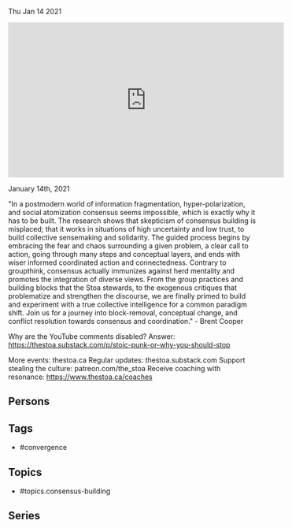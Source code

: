 



Thu Jan 14 2021

<iframe width="560" height="315" src="https://www.youtube.com/embed/ucPrHxsaYto" title="Convergence for Consensus Building w/ Brent Cooper" frameborder="0" allow="accelerometer; autoplay; clipboard-write; encrypted-media; gyroscope; picture-in-picture" allowfullscreen ></iframe>

January 14th, 2021

"In a postmodern world of information fragmentation, hyper-polarization, and social atomization consensus seems impossible, which is exactly why it has to be built. The research shows that skepticism of consensus building is misplaced; that it works in situations of high uncertainty and low trust, to build collective sensemaking and solidarity. The guided process begins by embracing the fear and chaos surrounding a given problem, a clear call to action, going through many steps and conceptual layers, and ends with wiser informed coordinated action and connectedness. Contrary to groupthink, consensus actually immunizes against herd mentality and promotes the integration of diverse views. From the group practices and building blocks that the Stoa stewards, to the exogenous critiques that problematize and strengthen the discourse, we are finally primed to build and experiment with a true collective intelligence for a common paradigm shift. Join us for a journey into block-removal, conceptual change, and conflict resolution towards consensus and coordination." - Brent Cooper

Why are the YouTube comments disabled? Answer: https://thestoa.substack.com/p/stoic-punk-or-why-you-should-stop 

More events: thestoa.ca
Regular updates: thestoa.substack.com
Support stealing the culture: patreon.com/the_stoa
Receive coaching with resonance: https://www.thestoa.ca/coaches

## Persons



## Tags

- #convergence

## Topics

- #topics.consensus-building

## Series




